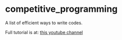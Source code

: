 # competitive_programming
A list of efficient ways to write codes.

Full tutorial is at: [this youtube channel](https://youtube.com/c/braintemorg)
